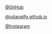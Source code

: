 [@GitHub](http://github.com/julianatfg)

[@julianatfg.github.io](http://julianatfg.github.io)

[@Instagram](http://instagram.com/sublondon)
